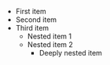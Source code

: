 - First item
- Second item
- Third item
  - Nested item 1
  - Nested item 2
    - Deeply nested item
